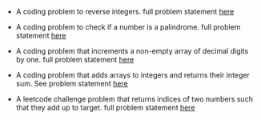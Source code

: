 * A coding problem to reverse integers. full problem statement [here](https://leetcode.com/problems/reverse-integer/)

* A coding problem to check if a number is a palindrome. full problem statement [here](https://leetcode.com/problems/palindrome-number/)


* A coding problem that increments a non-empty array of decimal digits by one. full problem statement [here](https://leetcode.com/problems/plus-one/)

* A coding problem that adds arrays to integers and returns their integer sum. See problem statement [here](https://leetcode.com/problems/add-to-array-form-of-integer/)

* A leetcode challenge problem that returns indices of  two numbers such that they add up to target. full problem statement [here](https://leetcode.com/explore/challenge/card/august-leetcoding-challenge-2021/613/week-1-august-1st-august-7th/3836/)